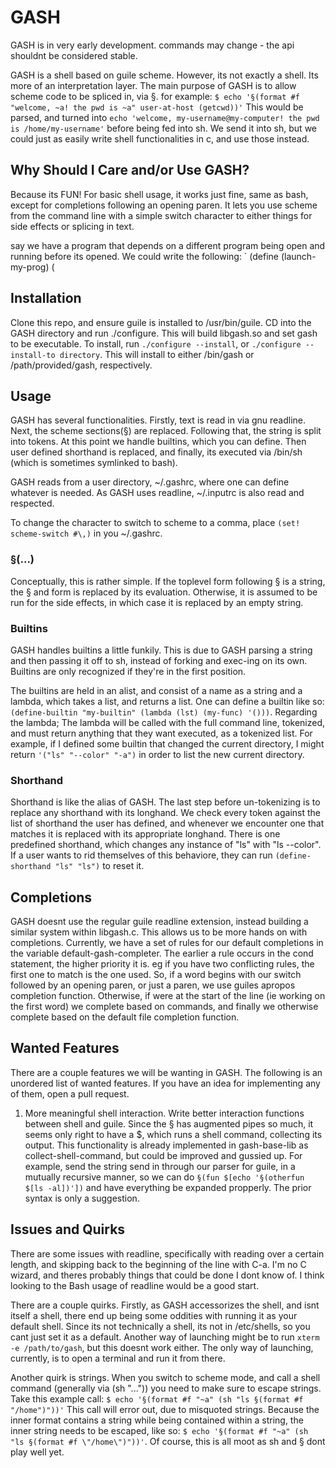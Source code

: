 # GASH

GASH is in very early development. commands may change - the api shouldnt be considered stable.

GASH is a shell based on guile scheme. However, its not exactly a shell. Its more of an interpretation layer. The main purpose of GASH is to allow scheme code to be spliced in, via §. for example: `$ echo '§(format #f "welcome, ~a! the pwd is ~a" user-at-host (getcwd))'` This would be parsed, and turned into `echo 'welcome, my-username@my-computer! the pwd is /home/my-username'` before being fed into sh. We send it into sh, but we could just as easily write shell functionalities in c, and use those instead.

## Why Should I Care and/or Use GASH?

Because its FUN! For basic shell usage, it works just fine, same as bash, except for completions following an opening paren. It lets you use scheme from the command line with a simple switch character to either things for side effects or splicing in text.

say we have a program that depends on a different program being open and running before its opened. We could write the following:
`
(define (launch-my-prog)
  (

## Installation

Clone this repo, and ensure guile is installed to /usr/bin/guile. CD into the GASH directory and run ./configure. This will build libgash.so and set gash to be executable. To install, run `./configure --install`, or `./configure --install-to directory`. This will install to either /bin/gash or		/path/provided/gash, respectively. 

## Usage

GASH has several functionalities. Firstly, text is read in via gnu readline. Next, the scheme sections(§) are replaced. Following that, the string is split into tokens. At this point we handle builtins, which you can define. Then user defined shorthand is replaced, and finally, its executed via /bin/sh (which is sometimes symlinked to bash).

GASH reads from a user directory, ~/.gashrc, where one can define whatever is needed. As GASH uses readline, ~/.inputrc is also read and respected.

To change the character to switch to scheme to a comma, place `(set! scheme-switch #\,)` in you ~/.gashrc. 

### §(...)

Conceptually, this is rather simple. If the toplevel form following § is a string, the § and form is replaced by its evaluation. Otherwise, it is assumed to be run for the side effects, in which case it is replaced by an empty string.

### Builtins

GASH handles builtins a little funkily. This is due to GASH parsing a string and then passing it off to sh, instead of forking and exec-ing on its own. Builtins are only recognized if they're in the first position.

The builtins are held in an alist, and consist of a name as a string and a lambda, which takes a list, and returns a list.
One can define a builtin like so: `(define-builtin "my-builtin" (lambda (lst) (my-func) '()))`.
Regarding the lambda; The lambda will be called with the full command line, tokenized, and must return anything that they want executed, as a tokenized list. For example, if I defined some builtin that changed the current directory, I might return `'("ls" "--color" "-a")` in order to list the new current directory.

### Shorthand

Shorthand is like the alias of GASH. The last step before un-tokenizing is to replace any shorthand with its longhand. We check every token against the list of shorthand the user has defined, and whenever we encounter one that matches it is replaced with its appropriate longhand. There is one predefined shorthand, which changes any instance of "ls" with "ls --color". If a user wants to rid themselves of this behaviore, they can run `(define-shorthand "ls" "ls")` to reset it.

## Completions

GASH doesnt use the regular guile readline extension, instead building a similar system within libgash.c. This allows us to be more hands on with completions. Currently, we have a set of rules for our default completions in the variable default-gash-completer. The earlier a rule occurs in the cond statement, the higher priority it is. eg if you have two conflicting rules, the first one to match is the one used. So, if a word begins with our switch followed by an opening paren, or just a paren, we use guiles apropos completion function. Otherwise, if were at the start of the line (ie working on the first word) we complete based on commands, and finally we otherwise complete based on the default file completion function. 

## Wanted Features

There are a couple features we will be wanting in GASH. The following is an unordered list of wanted features. If you have an idea for implementing any of them, open a pull request.
1. More meaningful shell interaction. Write better interaction functions between shell and guile. Since the § has augmented pipes so much, it seems only right to have a $, which runs a shell command, collecting its output. This functionality is already implemented in gash-base-lib as collect-shell-command, but could be improved and gussied up. For example, send the string send in through our parser for guile, in a mutually recursive manner, so we can do `§(fun $[echo '§(otherfun $[ls -al])'])` and have everything be expanded propperly. The prior syntax is only a suggestion. 

## Issues and Quirks

There are some issues with readline, specifically with reading over a certain length, and skipping back to the beginning of the line with C-a. I'm no C wizard, and theres probably things that could be done I dont know of. I think looking to the Bash usage of readline would be a good start.

There are a couple quirks. Firstly, as GASH accessorizes the shell, and isnt itself a shell, there end up being some oddities with running it as your default shell. Since its not technically a shell, its not in /etc/shells, so you cant just set it as a default. Another way of launching might be to run `xterm -e /path/to/gash`, but this doesnt work either. The only way of launching, currently, is to open a terminal and run it from there.

Another quirk is strings. When you switch to scheme mode, and call a shell command (generally via (sh "...")) you need to make sure to escape strings. Take this example call: `$ echo '§(format #f "~a" (sh "ls §(format #f "/home")"))'` This call will error out, due to misquoted strings. Because the inner format contains a string while being contained within a string, the inner string needs to be escaped, like so: `$ echo '§(format #f "~a" (sh "ls §(format #f \"/home\")"))'`.
Of course, this is all moot as sh and § dont play well yet. 